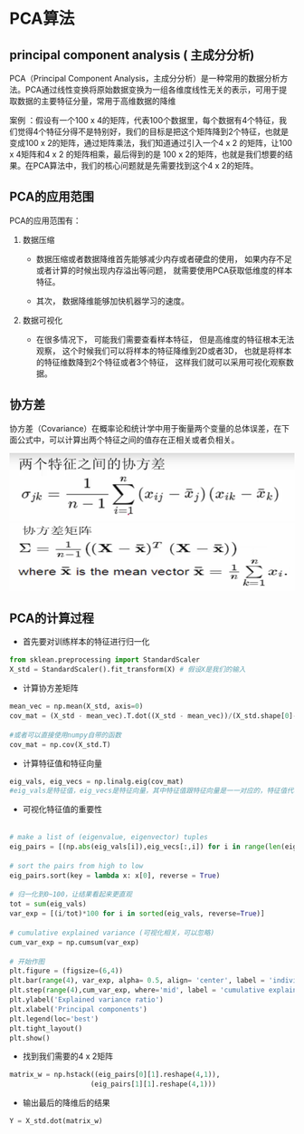 

# PCA算法


## principal component analysis ( 主成分分析)
PCA（Principal Component Analysis，主成分分析）是一种常用的数据分析方法。PCA通过线性变换将原始数据变换为一组各维度线性无关的表示，可用于提取数据的主要特征分量，常用于高维数据的降维

案例 ：假设有一个100 x 4的矩阵，代表100个数据里，每个数据有4个特征，我们觉得4个特征分得不是特别好，我们的目标是把这个矩阵降到2个特征，也就是变成100 x 2的矩阵，通过矩阵乘法，我们知道通过引入一个4 x 2 的矩阵，让100 x 4矩阵和4 x 2 的矩阵相乘，最后得到的是 100 x 2的矩阵，也就是我们想要的结果。在PCA算法中，我们的核心问题就是先需要找到这个4 x 2的矩阵。

## PCA的应用范围
PCA的应用范围有：

1. 数据压缩

    * 数据压缩或者数据降维首先能够减少内存或者硬盘的使用， 如果内存不足或者计算的时候出现内存溢出等问题， 就需要使用PCA获取低维度的样本特征。

    * 其次， 数据降维能够加快机器学习的速度。 



2. 数据可视化

    * 在很多情况下， 可能我们需要查看样本特征， 但是高维度的特征根本无法观察， 这个时候我们可以将样本的特征降维到2D或者3D， 也就是将样本的特征维数降到2个特征或者3个特征， 这样我们就可以采用可视化观察数据。

## 协方差


协方差（Covariance）在概率论和统计学中用于衡量两个变量的总体误差，在下面公式中，可以计算出两个特征之间的值存在正相关或者负相关。

<img src="https://github.com/xiaoxingchen505/Machine_Learning/blob/main/images/cov1.png" width="600" height="120">

<img src="https://github.com/xiaoxingchen505/Machine_Learning/blob/main/images/cov2.png" width="600" height="120">

## PCA的计算过程

* 首先要对训练样本的特征进行归一化

```python
from sklean.preprocessing import StandardScaler
X_std = StandardScaler().fit_transform(X) # 假设X是我们的输入
```

* 计算协方差矩阵

```python
mean_vec = np.mean(X_std, axis=0)
cov_mat = (X_std - mean_vec).T.dot((X_std - mean_vec))/(X_std.shape[0]-1)

#或者可以直接使用numpy自带的函数
cov_mat = np.cov(X_std.T)
```

* 计算特征值和特征向量
```python
eig_vals, eig_vecs = np.linalg.eig(cov_mat)
#eig_vals是特征值，eig_vecs是特征向量，其中特征值跟特征向量是一一对应的，特征值代表其对应特征向量的重要程度
```

* 可视化特征值的重要性
```python

# make a list of (eigenvalue, eigenvector) tuples
eig_pairs = [(np.abs(eig_vals[i]),eig_vecs[:,i]) for i in range(len(eig_vals))]

# sort the pairs from high to low
eig_pairs.sort(key = lambda x: x[0], reverse = True)

# 归一化到0~100，让结果看起来更直观
tot = sum(eig_vals)
var_exp = [(i/tot)*100 for i in sorted(eig_vals, reverse=True)]

# cumulative explained variance (可视化相关，可以忽略)
cum_var_exp = np.cumsum(var_exp)

# 开始作图
plt.figure = (figsize=(6,4))
plt.bar(range(4), var_exp, alpha= 0.5, align= 'center', label = 'indiviual explained variance')
plt.step(range(4),cum_var_exp, where='mid', label = 'cumulative explained variance')
plt.ylabel('Explained variance ratio')
plt.xlabel('Principal components')
plt.legend(loc='best')
plt.tight_layout()
plt.show()
```

* 找到我们需要的4 x 2矩阵
```python
matrix_w = np.hstack((eig_pairs[0][1].reshape(4,1)),
                    (eig_pairs[1][1].reshape(4,1)))
```

* 输出最后的降维后的结果
```python
Y = X_std.dot(matrix_w)
```
